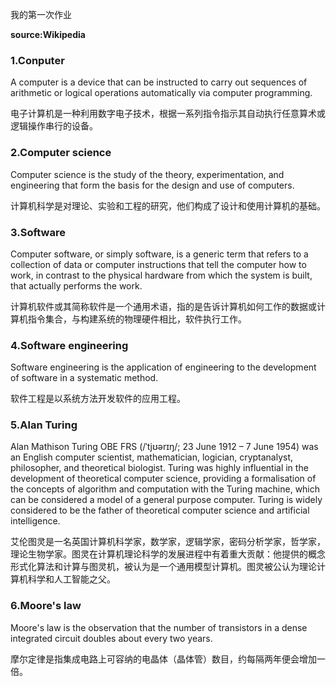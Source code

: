 我的第一次作业

**source:Wikipedia**
### 1.Conputer

A computer is a device that can be instructed to carry out sequences of arithmetic or logical operations automatically via computer programming.

电子计算机是一种利用数字电子技术，根据一系列指令指示其自动执行任意算术或逻辑操作串行的设备。

### 2.Computer science

Computer science is the study of the theory, experimentation, and engineering that form the basis for the design and use of computers. 

计算机科学是对理论、实验和工程的研究，他们构成了设计和使用计算机的基础。
### 3.Software

Computer software, or simply software, is a generic term that refers to a collection of data or computer instructions that tell the computer how to work, in contrast to the physical hardware from which the system is built, that actually performs the work. 

计算机软件或其简称软件是一个通用术语，指的是告诉计算机如何工作的数据或计算机指令集合，与构建系统的物理硬件相比，软件执行工作。



### 4.Software engineering

Software engineering is the application of engineering to the development of software in a systematic method.

软件工程是以系统方法开发软件的应用工程。

### 5.Alan Turing

Alan Mathison Turing OBE FRS (/ˈtjʊərɪŋ/; 23 June 1912 – 7 June 1954) was an English computer scientist, mathematician, logician, cryptanalyst, philosopher, and theoretical biologist. Turing was highly influential in the development of theoretical computer science, providing a formalisation of the concepts of algorithm and computation with the Turing machine, which can be considered a model of a general purpose computer. Turing is widely considered to be the father of theoretical computer science and artificial intelligence.

艾伦图灵是一名英国计算机科学家，数学家，逻辑学家，密码分析学家，哲学家，理论生物学家。图灵在计算机理论科学的发展进程中有着重大贡献：他提供的概念形式化算法和计算与图灵机，被认为是一个通用模型计算机。图灵被公认为理论计算机科学和人工智能之父。

### 6.Moore's law

Moore's law is the observation that the number of transistors in a dense integrated circuit doubles about every two years. 

摩尔定律是指集成电路上可容纳的电晶体（晶体管）数目，约每隔两年便会增加一倍。
